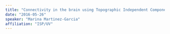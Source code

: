 ```yaml
---
title: "Connectivity in the brain using Topographic Independent Component Analysis"
date: "2016-05-26"
speaker: "Marina Martinez-Garcia"
affiliation: "ISP/UV"
---
```

